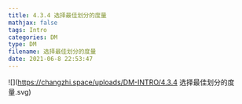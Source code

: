 ```yaml
---
title: 4.3.4 选择最佳划分的度量
mathjax: false
tags: Intro
categories: DM
type: DM
filename: 选择最佳划分的度量
date: 2021-06-8 22:53:47
---
```


<!--more -->



![](https://changzhi.space/uploads/DM-INTRO/4.3.4 选择最佳划分的度量.svg)

